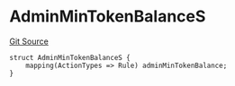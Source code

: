 # AdminMinTokenBalanceS
[Git Source](https://github.com/thrackle-io/tron/blob/bbc344dde218df220c4305ef421070eaa38c5cad/src/client/token/handler/diamond/RuleStorage.sol)


```solidity
struct AdminMinTokenBalanceS {
    mapping(ActionTypes => Rule) adminMinTokenBalance;
}
```

